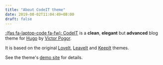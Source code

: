 ```yaml
---
title: "About CodeIT theme"
date: 2019-08-02T11:04:49+08:00
draft: false
---
```


[:(fas fa-laptop-code fa-fw): CodeIT](https://github.com/sunt-programator/CodeIT) is a **clean**, **elegant** but **advanced** blog theme for [Hugo](https://gohugo.io/) by [Victor Pogor](https://github.com/victor-pogor).

It is based on the original [LoveIt](https://github.com/dillonzq/LoveIt), [LeaveIt](https://github.com/liuzc/LeaveIt) and [KeepIt](https://github.com/Fastbyte01/KeepIt) themes.

See the theme's [demo site](https://codeit.suntprogramator.dev/) for details.
